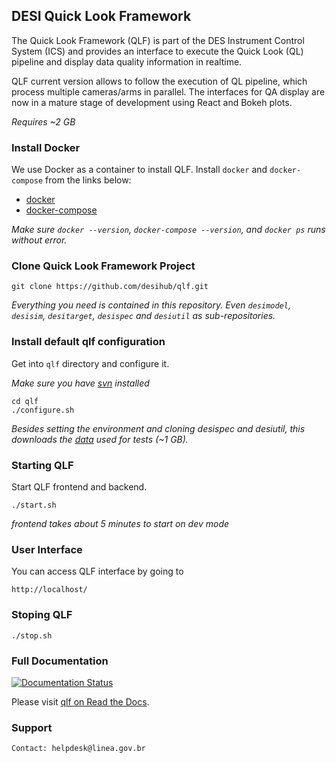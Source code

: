 ## DESI Quick Look Framework

The Quick Look Framework (QLF) is part of the DES Instrument Control System (ICS) and provides an interface to execute the Quick Look (QL) pipeline and display data quality information in realtime. 

QLF current version allows to follow the execution of QL pipeline, which process multiple cameras/arms in parallel. The interfaces for QA display are now in a mature stage of development using React and Bokeh plots.

_Requires ~2 GB_

### Install Docker

We use Docker as a container to install QLF. Install `docker` and `docker-compose` from the links below:

- [docker](https://docs.docker.com/install/)
- [docker-compose](https://docs.docker.com/compose/install/)

_Make sure `docker --version`, `docker-compose --version`, and `docker ps` runs without error._

### Clone Quick Look Framework Project

    git clone https://github.com/desihub/qlf.git
    
_Everything you need is contained in this repository. Even `desimodel`, `desisim`, `desitarget`, `desispec` and `desiutil` as sub-repositories._

### Install default qlf configuration

Get into `qlf` directory and configure it. 

_Make sure you have [svn](https://subversion.apache.org/packages.html) installed_

    cd qlf
    ./configure.sh

_Besides setting the environment and cloning desispec and desiutil, this downloads the [data](http://portal.nersc.gov/project/desi/data/quicklook/20190101_small.tar.gz) used for tests (~1 GB)._

### Starting QLF

Start QLF frontend and backend.

    ./start.sh

_frontend takes about 5 minutes to start on dev mode_

### User Interface

You can access QLF interface by going to 

    http://localhost/

### Stoping QLF

    ./stop.sh

### Full Documentation
[![Documentation Status](https://readthedocs.org/projects/qlf/badge/?version=latest)](https://qlf.readthedocs.io/en/latest/?badge=latest)

Please visit [qlf on Read the Docs](https://qlf.readthedocs.io/en/latest/). 


### Support


    Contact: helpdesk@linea.gov.br
